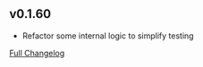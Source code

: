 ﻿‎

## v0.1.60

- Refactor some internal logic to simplify testing

[Full Changelog](https://github.com/nomis51/watson/compare/v0.1.59...v0.1.60)
